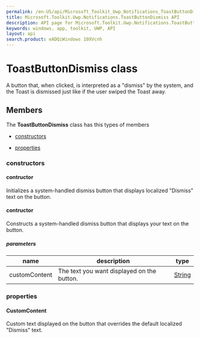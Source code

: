```yaml
---
permalink: /en-US/api/Microsoft_Toolkit_Uwp_Notifications_ToastButtonDismiss.htm
title: Microsoft.Toolkit.Uwp.Notifications.ToastButtonDismiss API 
description: API page for Microsoft.Toolkit.Uwp.Notifications.ToastButtonDismiss
keywords: windows, app, toolkit, UWP, API
layout: api
search.product: eADQiWindows 10XVcnh
---
```



# ToastButtonDismiss class

A button that, when clicked, is interpreted as a "dismiss" by the system, and the Toast is dismissed just like if the user swiped the Toast away.

## Members

The **ToastButtonDismiss** class has this types of members

* [constructors](#constructors)

* [properties](#properties)

### constructors

#### contructor

Initializes a system-handled dismiss button that displays localized "Dismiss" text on the button.



#### contructor

Constructs a system-handled dismiss button that displays your text on the button.

##### parameters



| name | description | type || --- | --- | --- || customContent | The text you want displayed on the button. | [String](https://msdn.microsoft.com/library/windows/apps/System.String) |


### properties

#### CustomContent

Custom text displayed on the button that overrides the default localized "Dismiss" text.


